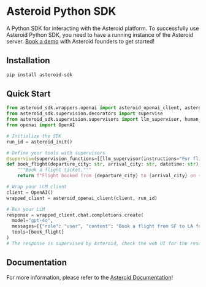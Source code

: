 # Asteroid Python SDK
A Python SDK for interacting with the Asteroid platform. To successfully use Asteroid Python SDK, you need to have a running instance of the Asteroid server. [Book a demo]( https://calendly.com/founders-asteroid-hhaf/30min) with Asteroid founders to get started!


## Installation
```bash
pip install asteroid-sdk
```

## Quick Start
```python
from asteroid_sdk.wrappers.openai import asteroid_openai_client, asteroid_init
from asteroid_sdk.supervision.decorators import supervise
from asteroid_sdk.supervision.supervisors import llm_supervisor, human_supervisor
from openai import OpenAI

# Initialize the SDK
run_id = asteroid_init()

# Define your tools with supervisors
@supervise(supervision_functions=[[llm_supervisor(instructions="For flights above $1000, escalate."), human_supervisor()]])
def book_flight(departure_city: str, arrival_city: str, datetime: str):
    """Book a flight ticket."""
    return f"Flight booked from {departure_city} to {arrival_city} on {datetime}."

# Wrap your LLM client
client = OpenAI()
wrapped_client = asteroid_openai_client(client, run_id)

# Run your LLM
response = wrapped_client.chat.completions.create(
  model="gpt-4o",
  messages=[{"role": "user", "content": "Book a flight from SF to LA for tomorrow for $1100."}],
  tools=[book_flight]
)
# The response is supervised by Asteroid, check the web UI for the results and human review
```

## Documentation

For more information, please refer to the [Asteroid Documentation](https://docs.asteroid.ai/)! 

